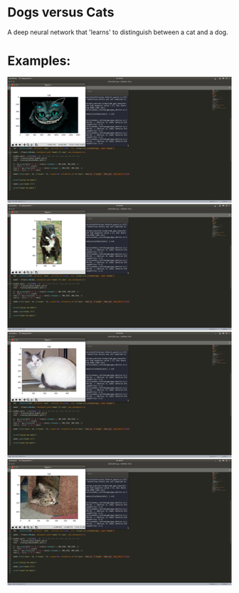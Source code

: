 # Dogs versus Cats

A deep neural network that 'learns' to distinguish between a cat and a dog.
# Examples:
![Example](images/ss1.png)
![Example](images/ss2.png)
![Example](images/ss3.png)
![Example](images/ss4.png)

